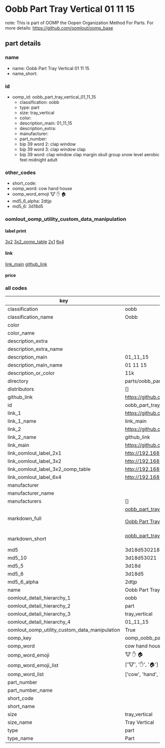 # Oobb Part Tray Vertical 01 11 15  

note: This is part of OOMP the Oopen Organization Method For Parts. For more details: https://github.com/oomlout/oomp_base

##  part details





### name
* name: Oobb Part Tray Vertical 01 11 15
* name_short: 
### id
* oomp_id: oobb_part_tray_vertical_01_11_15
  * classification: oobb
  * type: part
  * size: tray_vertical
  * color: 
  * description_main: 01_11_15
  * description_extra: 
  * manufacturer: 
  * part_number: 
  * bip 39 word 2: clap window
  * bip 39 word 3: clap window clap
  * bip 39 word: clap window clap margin skull group snow level aerobic feel midnight adult

### other_codes
* short_code: 
* oomp_word: cow hand house
* oomp_word_emoji :cow: :hand: :house:
* md5_6_alpha: 2dtjp
* md5_6: 3d18d5






### oomlout_oomp_utility_custom_data_manipulation
#### label print
[3x2](http://192.168.1.245:1112/?label=oomp%202dtjp)
[3x2_oomp_table](http://192.168.1.107:1112/?label=oomp%202dtjp)
[2x1](http://192.168.1.242:1112/?label=oomp%202dtjp)
[6x4](http://192.168.1.55:1112/?label=oomp%202dtjp)    

#### link

[link_main](https://github.com/oomlout/oomlout_oomp_current_version_messy/tree/main/parts/oobb_part_tray_vertical_01_11_15) [github_link](https://github.com/oomlout/oomlout_oomp_part_src/tree/main/parts/oobb_part_tray_vertical_01_11_15)                             

#### price







### all codes 
| key | value |  
| --- | --- |  
| classification | oobb |  
| classification_name | Oobb |  
| color |  |  
| color_name |  |  
| description_extra |  |  
| description_extra_name |  |  
| description_main | 01_11_15 |  
| description_main_name | 01 11 15 |  
| description_or_color | 11k |  
| directory | parts/oobb_part_tray_vertical_01_11_15 |  
| distributors | [] |  
| github_link | https://github.com/oomlout/oomlout_oomp_part_src/tree/main/parts/oobb_part_tray_vertical_01_11_15 |  
| id | oobb_part_tray_vertical_01_11_15 |  
| link_1 | https://github.com/oomlout/oomlout_oomp_current_version_messy/tree/main/parts/oobb_part_tray_vertical_01_11_15 |  
| link_1_name | link_main |  
| link_2 | https://github.com/oomlout/oomlout_oomp_part_src/tree/main/parts/oobb_part_tray_vertical_01_11_15 |  
| link_2_name | github_link |  
| link_main | https://github.com/oomlout/oomlout_oomp_current_version_messy/tree/main/parts/oobb_part_tray_vertical_01_11_15 |  
| link_oomlout_label_2x1 | http://192.168.1.242:1112/?label=oomp%202dtjp |  
| link_oomlout_label_3x2 | http://192.168.1.245:1112/?label=oomp%202dtjp |  
| link_oomlout_label_3x2_oomp_table | http://192.168.1.107:1112/?label=oomp%202dtjp |  
| link_oomlout_label_6x4 | http://192.168.1.55:1112/?label=oomp%202dtjp |  
| manufacturer |  |  
| manufacturer_name |  |  
| manufacturers | [] |  
| markdown_full | [oobb_part_tray_vertical_01_11_15](https://github.com/oomlout/oomlout_oomp_current_version_messy/tree/main/parts/oobb_part_tray_vertical_01_11_15)<br>[](https://github.com/oomlout/oomlout_oomp_current_version_messy/tree/main/parts/oobb_part_tray_vertical_01_11_15)<br>[Oobb Part Tray Vertical 01 11 15](https://github.com/oomlout/oomlout_oomp_current_version_messy/tree/main/parts/oobb_part_tray_vertical_01_11_15)<br><br> |  
| markdown_short | [oobb_part_tray_vertical_01_11_15](https://github.com/oomlout/oomlout_oomp_current_version_messy/tree/main/parts/oobb_part_tray_vertical_01_11_15)<br><br> |  
| md5 | 3d18d5302180b9b19be5687e53bed94e |  
| md5_10 | 3d18d53021 |  
| md5_5 | 3d18d |  
| md5_6 | 3d18d5 |  
| md5_6_alpha | 2dtjp |  
| name | Oobb Part Tray Vertical 01 11 15 |  
| oomlout_detail_hierarchy_1 | oobb |  
| oomlout_detail_hierarchy_2 | part |  
| oomlout_detail_hierarchy_3 | tray_vertical |  
| oomlout_detail_hierarchy_4 | 01_11_15 |  
| oomlout_oomp_utility_custom_data_manipulation | True |  
| oomp_key | oomp_oobb_part_tray_vertical_01_11_15 |  
| oomp_word | cow hand house |  
| oomp_word_emoji | :cow: :hand: :house: |  
| oomp_word_emoji_list | [':cow:', ':hand:', ':house:'] |  
| oomp_word_list | ['cow', 'hand', 'house'] |  
| part_number |  |  
| part_number_name |  |  
| short_code |  |  
| short_name |  |  
| size | tray_vertical |  
| size_name | Tray Vertical |  
| type | part |  
| type_name | Part |  
